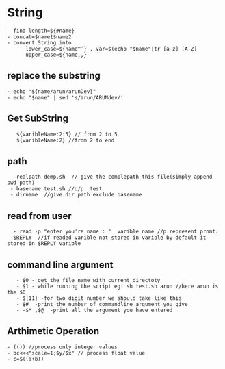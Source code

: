 # String
```
- find length=${#name}
- concat=$name1$name2
- convert String into 
      lower_case=${name^^} , var=$(echo "$name"|tr [a-z] [A-Z]
      upper_case=${name,,}
```
## replace the substring
```
- echo "${name/arun/arunDev}"
- echo "$name" | sed 's/arun/ARUNdev/'
```
## Get SubString
```
   ${varibleName:2:5} // from 2 to 5
   ${varibleName:2} //from 2 to end
```
## path
```
 - realpath demp.sh  //-give the complepath this file(simply append pwd path)
 - basename test.sh //o/p: test 
 - dirname  //give dir path exclude basename      
 ```
 ## read from user
 ```
   - read -p "enter you're name : "  varible name //p represent promt.
   $REPLY  //if readed varible not stored in varible by default it stored in $REPLY varible
 ```
## command line argument
```
   - $0 - get the file name with current directoty
   - $1 - while running the script eg: sh test.sh arun //here arun is the $0
   - ${11} -for two digit number we should take like this 
   - $#  -print the number of commandline argument you give 
   - -$* ,$@  -print all the argument you have entered
   ```
## Arthimetic Operation
   ```
  - (()) //process only integer values
  - bc<<<"scale=1;$y/$x" // process float value 
  - c=$((a+b))
  ```
